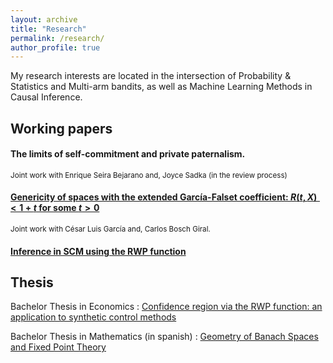 ```yaml
---
layout: archive
title: "Research"
permalink: /research/
author_profile: true
---
```


My research interests are located in the intersection of Probability & Statistics and Multi-arm bandits, as well as Machine Learning Methods in Causal Inference.


## Working papers


#### The limits of self-commitment and private paternalism.
<sub> Joint work with Enrique Seira Bejarano and, Joyce Sadka (in the review process) <sub>

#### [Genericity of spaces with the extended García-Falset coefficient: $R(t,X)<1+t$ for some $t>0$](https://isaacmeza.github.io/personal//files/genericity_garcia_falset.pdf)
<sub> Joint work with César Luis García and, Carlos Bosch Giral. <sub> 

#### [Inference in SCM using the RWP function](https://isaacmeza.github.io/personal//files/scm_inference.pdf)

## Thesis

Bachelor Thesis in Economics : [Confidence region via the RWP function: an application to synthetic control methods](https://isaacmeza.github.io/personal//files/econ_thesis.pdf)

Bachelor Thesis in Mathematics (in spanish) : [Geometry of Banach Spaces and Fixed Point Theory](https://isaacmeza.github.io/personal//files/mathematics_thesis_c.pdf)